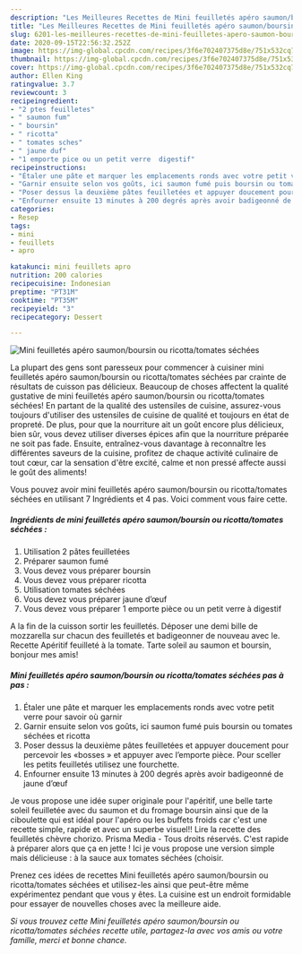 ```yaml
---
description: "Les Meilleures Recettes de Mini feuilletés apéro saumon/boursin ou ricotta/tomates séchées"
title: "Les Meilleures Recettes de Mini feuilletés apéro saumon/boursin ou ricotta/tomates séchées"
slug: 6201-les-meilleures-recettes-de-mini-feuilletes-apero-saumon-boursin-ou-ricotta-tomates-sechees
date: 2020-09-15T22:56:32.252Z
image: https://img-global.cpcdn.com/recipes/3f6e702407375d8e/751x532cq70/mini-feuilletes-apero-saumonboursin-ou-ricottatomates-sechees-photo-principale-de-la-recette.jpg
thumbnail: https://img-global.cpcdn.com/recipes/3f6e702407375d8e/751x532cq70/mini-feuilletes-apero-saumonboursin-ou-ricottatomates-sechees-photo-principale-de-la-recette.jpg
cover: https://img-global.cpcdn.com/recipes/3f6e702407375d8e/751x532cq70/mini-feuilletes-apero-saumonboursin-ou-ricottatomates-sechees-photo-principale-de-la-recette.jpg
author: Ellen King
ratingvalue: 3.7
reviewcount: 3
recipeingredient:
- "2 ptes feuilletes"
- " saumon fum"
- " boursin"
- " ricotta"
- " tomates sches"
- " jaune duf"
- "1 emporte pice ou un petit verre  digestif"
recipeinstructions:
- "Étaler une pâte et marquer les emplacements ronds avec votre petit verre pour savoir où garnir"
- "Garnir ensuite selon vos goûts, ici saumon fumé puis boursin ou tomates séchées et ricotta"
- "Poser dessus la deuxième pâtes feuilletées et appuyer doucement pour percevoir les «bosses » et appuyer avec l’emporte pièce. Pour sceller les petits feuilletés utilisez une fourchette."
- "Enfourner ensuite 13 minutes à 200 degrés après avoir badigeonné de jaune d’œuf"
categories:
- Resep
tags:
- mini
- feuillets
- apro

katakunci: mini feuillets apro 
nutrition: 200 calories
recipecuisine: Indonesian
preptime: "PT31M"
cooktime: "PT35M"
recipeyield: "3"
recipecategory: Dessert

---
```



![Mini feuilletés apéro saumon/boursin ou ricotta/tomates séchées](https://img-global.cpcdn.com/recipes/3f6e702407375d8e/751x532cq70/mini-feuilletes-apero-saumonboursin-ou-ricottatomates-sechees-photo-principale-de-la-recette.jpg)

La plupart des gens sont paresseux pour commencer à cuisiner mini feuilletés apéro saumon/boursin ou ricotta/tomates séchées par crainte de résultats de cuisson pas délicieux. Beaucoup de choses affectent la qualité gustative de mini feuilletés apéro saumon/boursin ou ricotta/tomates séchées! En partant de la qualité des ustensiles de cuisine, assurez-vous toujours d'utiliser des ustensiles de cuisine de qualité et toujours en état de propreté. De plus, pour que la nourriture ait un goût encore plus délicieux, bien sûr, vous devez utiliser diverses épices afin que la nourriture préparée ne soit pas fade. Ensuite, entraînez-vous davantage à reconnaître les différentes saveurs de la cuisine, profitez de chaque activité culinaire de tout cœur, car la sensation d'être excité, calme et non pressé affecte aussi le goût des aliments!

<!--inarticleads1-->

Vous pouvez avoir mini feuilletés apéro saumon/boursin ou ricotta/tomates séchées en utilisant 7 Ingrédients et 4 pas. Voici comment vous faire cette.

##### Ingrédients de mini feuilletés apéro saumon/boursin ou ricotta/tomates séchées :

1. Utilisation 2 pâtes feuilletées
1. Préparer  saumon fumé
1. Vous devez vous préparer  boursin
1. Vous devez vous préparer  ricotta
1. Utilisation  tomates séchées
1. Vous devez vous préparer  jaune d’œuf
1. Vous devez vous préparer 1 emporte pièce ou un petit verre à digestif


A la fin de la cuisson sortir les feuilletés. Déposer une demi bille de mozzarella sur chacun des feuilletés et badigeonner de nouveau avec le. Recette Apéritif feuilleté à la tomate. Tarte soleil au saumon et boursin, bonjour mes amis! 

<!--inarticleads2-->

##### Mini feuilletés apéro saumon/boursin ou ricotta/tomates séchées pas à pas :

1. Étaler une pâte et marquer les emplacements ronds avec votre petit verre pour savoir où garnir
1. Garnir ensuite selon vos goûts, ici saumon fumé puis boursin ou tomates séchées et ricotta
1. Poser dessus la deuxième pâtes feuilletées et appuyer doucement pour percevoir les «bosses » et appuyer avec l’emporte pièce. Pour sceller les petits feuilletés utilisez une fourchette.
1. Enfourner ensuite 13 minutes à 200 degrés après avoir badigeonné de jaune d’œuf


Je vous propose une idée super originale pour l&#39;apéritif, une belle tarte soleil feuilletée avec du saumon et du fromage boursin ainsi que de la ciboulette qui est idéal pour l&#39;apéro ou les buffets froids car c&#39;est une recette simple, rapide et avec un superbe visuel!! Lire la recette des feuilletés chèvre chorizo. Prisma Media - Tous droits réservés. C&#39;est rapide à préparer alors que ça en jette ! Ici je vous propose une version simple mais délicieuse : à la sauce aux tomates séchées (choisir. 

<!--inarticleads1-->

<p>
Prenez ces idées de recettes Mini feuilletés apéro saumon/boursin ou ricotta/tomates séchées et utilisez-les ainsi que peut-être même expérimentez pendant que vous y êtes. La cuisine est un endroit formidable pour essayer de nouvelles choses avec la meilleure aide.
</p>

<p>
<i>Si vous trouvez cette Mini feuilletés apéro saumon/boursin ou ricotta/tomates séchées recette utile, partagez-la avec vos amis ou votre famille, merci et bonne chance.</i>
</p>
